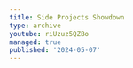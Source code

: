```yaml
---
title: Side Projects Showdown
type: archive
youtube: riUzuz5QZBo
managed: true
published: '2024-05-07'
---
```

